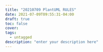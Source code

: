 ```yaml
---
title: "20210709 PlantUML RULES"
date: 2021-07-09T09:55:31-04:00
draft: true
toc: false
cover:
tags:
  - untagged
description: "enter your description here"
---
```


